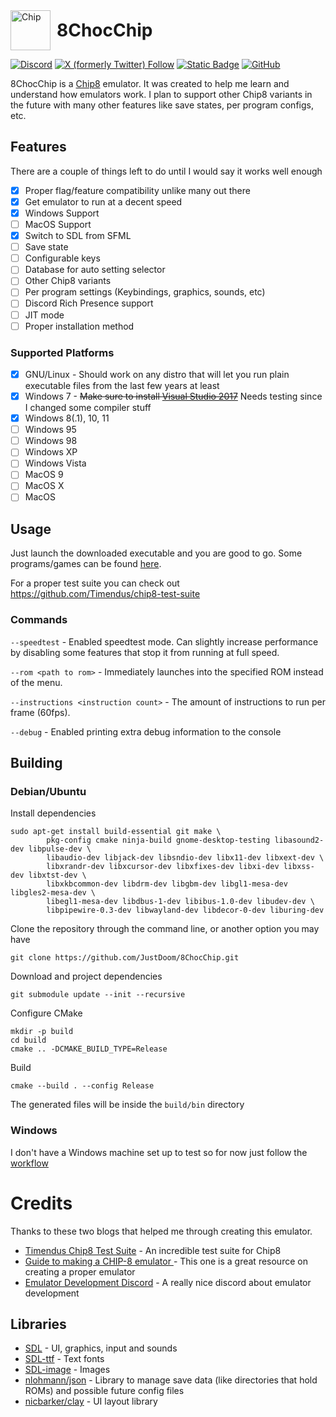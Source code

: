 <div style="display: flex; align-items: center;">
  <img src="assets/icon.png" alt="Chip" style="width: 64px; height: 64px; margin-right: 10px;">
  <h1 style="margin: 0;">8ChocChip</h1>
</div>

[![Discord](https://img.shields.io/discord/810752039470235688?style=for-the-badge&logo=discord&label=Discord&labelColor=grey&color=green)](https://discord.imjustdoom.com)
[![X (formerly Twitter) Follow](https://img.shields.io/twitter/follow/ImJustDoom?style=for-the-badge&logo=x&label=Follow!&color=gray)](https://twitter.com/ImJustDoom)
[![Static Badge](https://img.shields.io/badge/Backers-%20?style=for-the-badge&logo=ko-fi&color=gray)](https://ko-fi.com/justdoom) [![GitHub](https://img.shields.io/github/stars/JustDoom/8ChocChip?style=for-the-badge&logo=github)](https://github.com/JustDoom/8ChocChip)

8ChocChip is a [Chip8](https://en.wikipedia.org/wiki/CHIP-8) emulator. It was created to help me learn and understand how emulators work.
I plan to support other Chip8 variants in the future with many other features like save states, per program configs, etc.

## Features

There are a couple of things left to do until I would say it works well enough
- [x] Proper flag/feature compatibility unlike many out there
- [x] Get emulator to run at a decent speed
- [x] Windows Support
- [ ] MacOS Support
- [x] Switch to SDL from SFML
- [ ] Save state
- [ ] Configurable keys
- [ ] Database for auto setting selector
- [ ] Other Chip8 variants
- [ ] Per program settings (Keybindings, graphics, sounds, etc)
- [ ] Discord Rich Presence support
- [ ] JIT mode
- [ ] Proper installation method

### Supported Platforms

- [x] GNU/Linux - Should work on any distro that will let you run plain executable files from the last few years at least
- [x] Windows 7 - ~~Make sure to install [Visual Studio 2017](https://learn.microsoft.com/en-us/cpp/windows/latest-supported-vc-redist?view=msvc-170#visual-studio-2015-2017-2019-and-2022)~~ Needs testing since I changed some compiler stuff
- [x] Windows 8(.1), 10, 11
- [ ] Windows 95
- [ ] Windows 98
- [ ] Windows XP
- [ ] Windows Vista
- [ ] MacOS 9
- [ ] MacOS X
- [ ] MacOS

## Usage

Just launch the downloaded executable and you are good to go. Some programs/games can be found [here](https://github.com/dmatlack/chip8/tree/master/roms/games).

For a proper test suite you can check out https://github.com/Timendus/chip8-test-suite

### Commands

`--speedtest` - Enabled speedtest mode. Can slightly increase performance by disabling some features that stop it from running at full speed.

`--rom <path to rom>` - Immediately launches into the specified ROM instead of the menu.

`--instructions <instruction count>` - The amount of instructions to run per frame (60fps).

`--debug` - Enabled printing extra debug information to the console

## Building

### Debian/Ubuntu

Install dependencies
```
sudo apt-get install build-essential git make \
        pkg-config cmake ninja-build gnome-desktop-testing libasound2-dev libpulse-dev \
        libaudio-dev libjack-dev libsndio-dev libx11-dev libxext-dev \
        libxrandr-dev libxcursor-dev libxfixes-dev libxi-dev libxss-dev libxtst-dev \
        libxkbcommon-dev libdrm-dev libgbm-dev libgl1-mesa-dev libgles2-mesa-dev \
        libegl1-mesa-dev libdbus-1-dev libibus-1.0-dev libudev-dev \
        libpipewire-0.3-dev libwayland-dev libdecor-0-dev liburing-dev
```

Clone the repository through the command line, or another option you may have
```
git clone https://github.com/JustDoom/8ChocChip.git
```

Download and project dependencies
```
git submodule update --init --recursive
```

Configure CMake
```
mkdir -p build
cd build
cmake .. -DCMAKE_BUILD_TYPE=Release
```

Build
```
cmake --build . --config Release
```

The generated files will be inside the `build/bin` directory

### Windows

I don't have a Windows machine set up to test so for now just follow the [workflow](https://github.com/JustDoom/8ChocChip/blob/master/.github/workflows/build.yml)

# Credits

Thanks to these two blogs that helped me through creating this emulator.
- [Timendus Chip8 Test Suite](https://github.com/Timendus/chip8-test-suite) - An incredible test suite for Chip8
- [Guide to making a CHIP-8 emulator ](https://tobiasvl.github.io/blog/write-a-chip-8-emulator/) - This one is a great resource on creating a proper emulator
- [Emulator Development Discord](https://discord.gg/dkmJAes) - A really nice discord about emulator development

## Libraries

- [SDL](https://github.com/libsdl-org/SDL) - UI, graphics, input and sounds
- [SDL-ttf](https://github.com/libsdl-org/SDL_ttf) - Text fonts
- [SDL-image](https://github.com/libsdl-org/SDL_image) - Images
- [nlohmann/json](https://github.com/nlohmann/json) - Library to manage save data (like directories that hold ROMs) and possible future config files
- [nicbarker/clay](https://github.com/nicbarker/clay) - UI layout library
